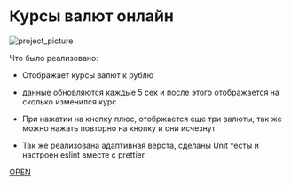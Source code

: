 # Курсы валют онлайн

![project_picture](https://github.com/Dowak1n/yadro_test_task/assets/58392498/8238aceb-e329-4020-82cc-7356c66dd309)


Что было реализовано:

* Отображает курсы валют к рублю

* данные обновляются каждые 5 сек и после этого отображается на сколько изменился курс

* При нажатии на кнопку плюс, отобржается еще три валюты, так же можно нажать повторно на кнопку и они исчезнут

* Так же реализована адаптивная верста, сделаны Unit тесты и настроен eslint вместе с prettier

[OPEN](https://dowak1n.github.io/yadro_test_task/)
